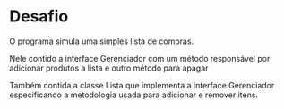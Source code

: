 # Desafio
O programa simula uma simples lista de compras.

Nele contido a interface Gerenciador com um método responsável por
adicionar produtos a lista e outro método para apagar

Também contida a classe Lista que implementa a interface Gerenciador
especificando a metodologia usada para adicionar e remover itens.